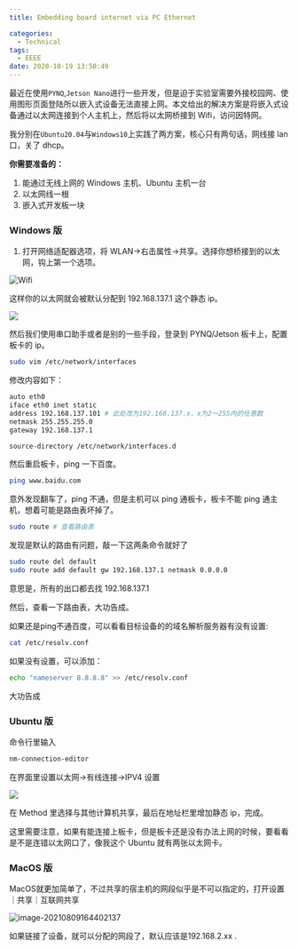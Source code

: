 ```yaml
---
title: Embedding board internet via PC Ethernet

categories:
  - Technical
tags:
  - EEEE
date: 2020-10-19 13:50:49
---
```


最近在使用`PYNQ`,`Jetson Nano`进行一些开发，但是迫于实验室需要外接校园网、使用图形页面登陆所以嵌入式设备无法直接上网。本文给出的解决方案是将嵌入式设备通过以太网连接到个人主机上，然后将以太网桥接到 Wifi，访问因特网。

我分别在`Ubuntu20.04`与`Windows10`上实践了两方案，核心只有两句话，网线接 lan 口，关了 dhcp。

**你需要准备的：**

1. 能通过无线上网的 Windows 主机、Ubuntu 主机一台
2. 以太网线一根
3. 嵌入式开发板一块

<!-- more -->

### Windows 版

1. 打开网络适配器选项，将 WLAN->右击属性->共享。选择你想桥接到的以太网，钩上第一个选项。

![Wifi](http://leiblog.wang/static/image/2020/10/7CCD085B06EDAFD4651B0782D2BA77D5.png)

这样你的以太网就会被默认分配到 192.168.137.1 这个静态 ip。

![](http://leiblog.wang/static/image/2020/10/90BF353847EB0B66EF8F227E9A1BB828.png)

然后我们使用串口助手或者是别的一些手段，登录到 PYNQ/Jetson 板卡上，配置板卡的 ip。

```zsh
sudo vim /etc/network/interfaces
```

修改内容如下：

```zsh
auto eth0
iface eth0 inet static
address 192.168.137.101 # 此处改为192.168.137.x，x为2～255内的任意数
netmask 255.255.255.0
gateway 192.168.137.1

source-directory /etc/network/interfaces.d
```

然后重启板卡，ping 一下百度。

```zsh
ping www.baidu.com
```

意外发现翻车了，ping 不通，但是主机可以 ping 通板卡，板卡不能 ping 通主机，想着可能是路由表坏掉了。

```zsh
sudo route # 查看路由表
```

发现是默认的路由有问题，敲一下这两条命令就好了

```zsh
sudo route del default
sudo route add default gw 192.168.137.1 netmask 0.0.0.0
```

意思是，所有的出口都去找 192.168.137.1

然后，查看一下路由表，大功告成。

如果还是ping不通百度，可以看看目标设备的的域名解析服务器有没有设置:

```bash
cat /etc/resolv.conf
```

如果没有设置，可以添加：

```bash
echo "nameserver 8.8.8.8" >> /etc/resolv.conf
```

大功告成

### Ubuntu 版

命令行里输入

```zsh
nm-connection-editor
```

在界面里设置以太网->有线连接->IPV4 设置

![](http://leiblog.wang/static/image/2021/1/bCUr9q.jpg)

在 Method 里选择与其他计算机共享，最后在地址栏里增加静态 ip，完成。

这里需要注意，如果有能连接上板卡，但是板卡还是没有办法上网的时候，要看看是不是连错以太网口了，像我这个 Ubuntu 就有两张以太网卡。

### MacOS 版

MacOS就更加简单了，不过共享的宿主机的网段似乎是不可以指定的，打开设置｜共享｜互联网共享

![image-20210809164402137](https://leiblog-imgbed.oss-cn-beijing.aliyuncs.com/img/image-20210809164402137.png)

如果链接了设备，就可以分配的网段了，默认应该是192.168.2.xx .

